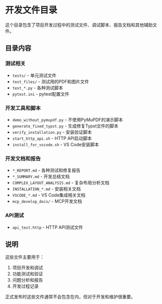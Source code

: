 # 开发文件目录

这个目录包含了项目开发过程中的测试文件、调试脚本、报告文档和其他辅助文件。

## 目录内容

### 测试相关
- `tests/` - 单元测试文件
- `test_files/` - 测试用的PDF和图片文件
- `test_*.py` - 各种测试脚本
- `pytest.ini` - pytest配置文件

### 开发工具和脚本
- `demo_without_pymupdf.py` - 不使用PyMuPDF的演示脚本
- `generate_fixed_typst.py` - 生成修复Typst文件的脚本
- `verify_installation.py` - 安装验证脚本
- `start_http_api.sh` - HTTP API启动脚本
- `install_for_vscode.sh` - VS Code安装脚本

### 开发文档和报告
- `*_REPORT.md` - 各种测试和修复报告
- `*_SUMMARY.md` - 开发总结文档
- `COMPLEX_LAYOUT_ANALYSIS.md` - 复杂布局分析文档
- `INSTALLATION_*.md` - 安装相关文档
- `VSCODE_*.md` - VS Code集成相关文档
- `mcp_develop_docs/` - MCP开发文档

### API测试
- `api_test.http` - HTTP API测试文件

## 说明

这些文件主要用于：
1. 项目开发和调试
2. 功能测试和验证
3. 问题分析和报告
4. 开发过程记录

正式发布时这些文件通常不会包含在内，但对于开发和维护很重要。
